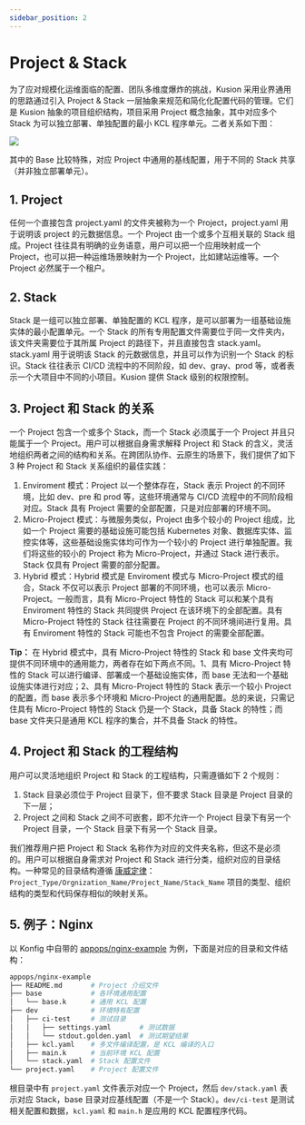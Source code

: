 ```yaml
---
sidebar_position: 2
---
```


# Project & Stack

为了应对规模化运维面临的配置、团队多维度爆炸的挑战，Kusion 采用业界通用的思路通过引入 Project & Stack 一层抽象来规范和简化化配置代码的管理。它们是 Kusion 抽象的项目组织结构，项目采用 Project 概念抽象，其中对应多个 Stack 为可以独立部署、单独配置的最小 KCL 程序单元。二者关系如下图：

![](/img/docs/user_docs/concepts/project-stack.png)

其中的 Base 比较特殊，对应 Project 中通用的基线配置，用于不同的 Stack 共享（并非独立部署单元）。

## 1. Project

任何一个直接包含 project.yaml 的文件夹被称为一个 Project，project.yaml 用于说明该 project 的元数据信息。一个 Project 由一个或多个互相关联的 Stack 组成。Project 往往具有明确的业务语意，用户可以把一个应用映射成一个 Project，也可以把一种运维场景映射为一个 Project，比如建站运维等。一个 Project 必然属于一个租户。

## 2. Stack

Stack 是一组可以独立部署、单独配置的 KCL 程序，是可以部署为一组基础设施实体的最小配置单元。一个 Stack 的所有专用配置文件需要位于同一文件夹内，该文件夹需要位于其所属 Project 的路径下，并且直接包含 stack.yaml。stack.yaml 用于说明该 Stack 的元数据信息，并且可以作为识别一个 Stack 的标识。Stack 往往表示 CI/CD 流程中的不同阶段，如 dev、gray、prod 等，或者表示一个大项目中不同的小项目。Kusion 提供 Stack 级别的权限控制。

## 3. Project 和 Stack 的关系

一个 Project 包含一个或多个 Stack，而一个 Stack 必须属于一个 Project 并且只能属于一个 Project。用户可以根据自身需求解释 Project 和 Stack 的含义，灵活地组织两者之间的结构和关系。在跨团队协作、云原生的场景下，我们提供了如下 3 种 Project 和 Stack 关系组织的最佳实践：

1. Enviroment 模式：Project 以一个整体存在，Stack 表示 Project 的不同环境，比如 dev、pre 和 prod 等，这些环境通常与 CI/CD 流程中的不同阶段相对应。Stack 具有 Project 需要的全部配置，只是对应部署的环境不同。
2. Micro-Project 模式：与微服务类似，Project 由多个较小的 Project 组成，比如一个 Project 需要的基础设施可能包括 Kubernetes 对象、数据库实体、监控实体等，这些基础设施实体均可作为一个较小的 Project 进行单独配置。我们将这些的较小的 Project 称为 Micro-Project，并通过 Stack 进行表示。Stack 仅具有 Project 需要的部分配置。
3. Hybrid 模式：Hybrid 模式是 Enviroment 模式与 Micro-Project 模式的组合，Stack 不仅可以表示 Project 部署的不同环境，也可以表示 Micro-Project。一般而言，具有 Micro-Project 特性的 Stack 可以和某个具有 Enviroment 特性的 Stack 共同提供 Project 在该环境下的全部配置。具有 Micro-Project 特性的 Stack 往往需要在 Project 的不同环境间进行复用。具有 Enviroment 特性的 Stack 可能也不包含 Project 的需要全部配置。

**Tip：** 在 Hybrid 模式中，具有 Micro-Project 特性的 Stack 和 base 文件夹均可提供不同环境中的通用能力，两者存在如下两点不同。1、具有 Micro-Project 特性的 Stack 可以进行编译、部署成一个基础设施实体，而 base 无法和一个基础设施实体进行对应；2、具有 Micro-Project 特性的 Stack 表示一个较小 Project 的配置，而 base 表示多个环境和 Micro-Project 的通用配置。总的来说，只需记住具有 Micro-Project 特性的 Stack 仍是一个 Stack，具备 Stack 的特性；而 base 文件夹只是通用 KCL 程序的集合，并不具备 Stack 的特性。

## 4. Project 和 Stack 的工程结构

用户可以灵活地组织 Project 和 Stack 的工程结构，只需遵循如下 2 个规则：

1. Stack 目录必须位于 Project 目录下，但不要求 Stack 目录是 Project 目录的下一层；
2. Project 之间和 Stack 之间不可嵌套，即不允许一个 Project 目录下有另一个 Project 目录，一个 Stack 目录下有另一个 Stack 目录。

我们推荐用户把 Project 和 Stack 名称作为对应的文件夹名称，但这不是必须的。用户可以根据自身需求对 Project 和 Stack 进行分类，组织对应的目录结构。一种常见的目录结构遵循 [康威定律](https://zh.wikipedia.org/wiki/%E5%BA%B7%E5%A8%81%E5%AE%9A%E5%BE%8B)：`Project_Type/Orgnization_Name/Project_Name/Stack_Name` 项目的类型、组织结构的类型和代码保存相似的映射关系。

## 5. 例子：Nginx

以 Konfig 中自带的 [appops/nginx-example](https://github.com/KusionStack/konfig/tree/master/appops/nginx-example) 为例，下面是对应的目录和文件结构：

```bash
appops/nginx-example
├── README.md       # Project 介绍文件
├── base            # 各环境通用配置
│   └── base.k      # 通用 KCL 配置
├── dev             # 环境特有配置
│   ├── ci-test     # 测试目录
│   │   ├── settings.yaml       # 测试数据
│   │   └── stdout.golden.yaml  # 测试期望结果
│   ├── kcl.yaml    # 多文件编译配置，是 KCL 编译的入口
│   ├── main.k      # 当前环境 KCL 配置
│   └── stack.yaml  # Stack 配置文件
└── project.yaml    # Project 配置文件
```

根目录中有 `project.yaml` 文件表示对应一个 Project，然后 `dev/stack.yaml` 表示对应 Stack，base 目录对应基线配置（不是一个 Stack）。`dev/ci-test` 是测试相关配置和数据，`kcl.yaml` 和 `main.h` 是应用的 KCL 配置程序代码。

